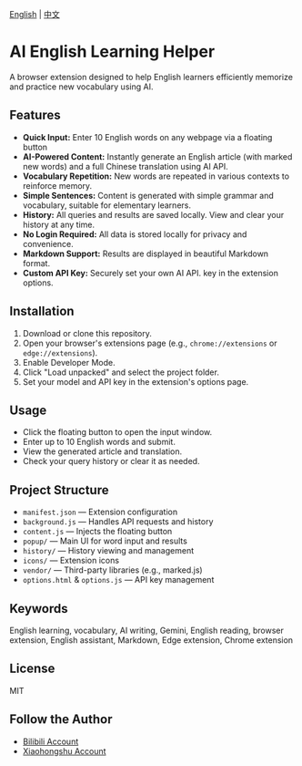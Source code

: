 [English](README.eng.md) | [中文](README.zh.md)
# AI English Learning Helper
A browser extension designed to help English learners efficiently memorize and practice new vocabulary using AI.

## Features
- **Quick Input:** Enter 10 English words on any webpage via a floating button
- **AI-Powered Content:** Instantly generate an English article (with marked new words) and a full Chinese translation using AI API.
- **Vocabulary Repetition:** New words are repeated in various contexts to reinforce memory.
- **Simple Sentences:** Content is generated with simple grammar and vocabulary, suitable for elementary learners.
- **History:** All queries and results are saved locally. View and clear your history at any time.
- **No Login Required:** All data is stored locally for privacy and convenience.
- **Markdown Support:** Results are displayed in beautiful Markdown format.
- **Custom API Key:** Securely set your own AI API. key in the extension options.

## Installation
1. Download or clone this repository.
2. Open your browser's extensions page (e.g., `chrome://extensions` or `edge://extensions`).
3. Enable Developer Mode.
4. Click "Load unpacked" and select the project folder.
5. Set your model and API key in the extension's options page.

## Usage
- Click the floating button to open the input window.
- Enter up to 10 English words and submit.
- View the generated article and translation.
- Check your query history or clear it as needed.

## Project Structure
- `manifest.json` — Extension configuration
- `background.js` — Handles API requests and history
- `content.js` — Injects the floating button
- `popup/` — Main UI for word input and results
- `history/` — History viewing and management
- `icons/` — Extension icons
- `vendor/` — Third-party libraries (e.g., marked.js)
- `options.html` & `options.js` — API key management

## Keywords
English learning, vocabulary, AI writing, Gemini, English reading, browser extension, English assistant, Markdown, Edge extension, Chrome extension

## License
MIT

## Follow the Author
- [Bilibili Account](https://space.bilibili.com/12732048?spm_id_from=333.1007.0.0)
- [Xiaohongshu Account](https://www.xiaohongshu.com/user/profile/684ce591000000001d022ce8?tab=note&subTab=note)